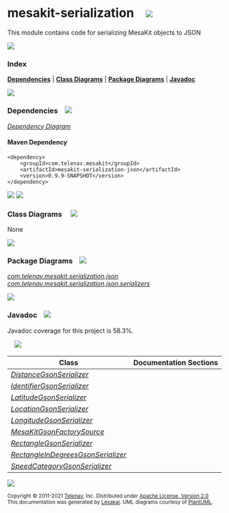 [//]: # (start-user-text)



[//]: # (end-user-text)

# mesakit-serialization &nbsp;&nbsp; <img src="https://www.mesakit.org/images/bits-32.png" srcset="https://www.mesakit.org/images/bits-32-2x.png 2x"/>

This module contains code for serializing MesaKit objects to JSON

<img src="https://www.kivakit.org/images/horizontal-line-512.png" srcset="https://www.kivakit.org/images/horizontal-line-512-2x.png 2x"/>

### Index



[**Dependencies**](#dependencies) | [**Class Diagrams**](#class-diagrams) | [**Package Diagrams**](#package-diagrams) | [**Javadoc**](#javadoc)

<img src="https://www.kivakit.org/images/horizontal-line-512.png" srcset="https://www.kivakit.org/images/horizontal-line-512-2x.png 2x"/>

### Dependencies <a name="dependencies"></a> &nbsp;&nbsp; <img src="https://www.kivakit.org/images/dependencies-32.png" srcset="https://www.kivakit.org/images/dependencies-32-2x.png 2x"/>

[*Dependency Diagram*](https://www.mesakit.org/0.9.9-SNAPSHOT/lexakai/mesakit-extensions/mesakit-serialization/json/documentation/diagrams/dependencies.svg)

#### Maven Dependency

    <dependency>
        <groupId>com.telenav.mesakit</groupId>
        <artifactId>mesakit-serialization-json</artifactId>
        <version>0.9.9-SNAPSHOT</version>
    </dependency>

<img src="https://www.kivakit.org/images/horizontal-line-128.png" srcset="https://www.kivakit.org/images/horizontal-line-128-2x.png 2x"/>

[//]: # (start-user-text)



[//]: # (end-user-text)

<img src="https://www.kivakit.org/images/horizontal-line-128.png" srcset="https://www.kivakit.org/images/horizontal-line-128-2x.png 2x"/>

### Class Diagrams <a name="class-diagrams"></a> &nbsp; &nbsp; <img src="https://www.kivakit.org/images/diagram-40.png" srcset="https://www.kivakit.org/images/diagram-40-2x.png 2x"/>

None

<img src="https://www.kivakit.org/images/horizontal-line-128.png" srcset="https://www.kivakit.org/images/horizontal-line-128-2x.png 2x"/>

### Package Diagrams <a name="package-diagrams"></a> &nbsp;&nbsp; <img src="https://www.kivakit.org/images/box-32.png" srcset="https://www.kivakit.org/images/box-32-2x.png 2x"/>

[*com.telenav.mesakit.serialization.json*](https://www.mesakit.org/0.9.9-SNAPSHOT/lexakai/mesakit-extensions/mesakit-serialization/json/documentation/diagrams/com.telenav.mesakit.serialization.json.svg)  
[*com.telenav.mesakit.serialization.json.serializers*](https://www.mesakit.org/0.9.9-SNAPSHOT/lexakai/mesakit-extensions/mesakit-serialization/json/documentation/diagrams/com.telenav.mesakit.serialization.json.serializers.svg)

<img src="https://www.kivakit.org/images/horizontal-line-128.png" srcset="https://www.kivakit.org/images/horizontal-line-128-2x.png 2x"/>

### Javadoc <a name="javadoc"></a> &nbsp;&nbsp; <img src="https://www.kivakit.org/images/books-32.png" srcset="https://www.kivakit.org/images/books-32-2x.png 2x"/>

Javadoc coverage for this project is 58.3%.  
  
&nbsp; &nbsp; <img src="https://www.mesakit.org/images/meter-60-96.png" srcset="https://www.mesakit.org/images/meter-60-96-2x.png 2x"/>




| Class | Documentation Sections |
|---|---|
| [*DistanceGsonSerializer*](https://www.mesakit.org/0.9.9-SNAPSHOT/javadoc/mesakit-extensions/mesakit.serialization.json/com/telenav/mesakit/serialization/json/serializers/DistanceGsonSerializer.html) |  |  
| [*IdentifierGsonSerializer*](https://www.mesakit.org/0.9.9-SNAPSHOT/javadoc/mesakit-extensions/mesakit.serialization.json/com/telenav/mesakit/serialization/json/serializers/IdentifierGsonSerializer.html) |  |  
| [*LatitudeGsonSerializer*](https://www.mesakit.org/0.9.9-SNAPSHOT/javadoc/mesakit-extensions/mesakit.serialization.json/com/telenav/mesakit/serialization/json/serializers/LatitudeGsonSerializer.html) |  |  
| [*LocationGsonSerializer*](https://www.mesakit.org/0.9.9-SNAPSHOT/javadoc/mesakit-extensions/mesakit.serialization.json/com/telenav/mesakit/serialization/json/serializers/LocationGsonSerializer.html) |  |  
| [*LongitudeGsonSerializer*](https://www.mesakit.org/0.9.9-SNAPSHOT/javadoc/mesakit-extensions/mesakit.serialization.json/com/telenav/mesakit/serialization/json/serializers/LongitudeGsonSerializer.html) |  |  
| [*MesaKitGsonFactorySource*](https://www.mesakit.org/0.9.9-SNAPSHOT/javadoc/mesakit-extensions/mesakit.serialization.json/com/telenav/mesakit/serialization/json/MesaKitGsonFactorySource.html) |  |  
| [*RectangleGsonSerializer*](https://www.mesakit.org/0.9.9-SNAPSHOT/javadoc/mesakit-extensions/mesakit.serialization.json/com/telenav/mesakit/serialization/json/serializers/RectangleGsonSerializer.html) |  |  
| [*RectangleInDegreesGsonSerializer*](https://www.mesakit.org/0.9.9-SNAPSHOT/javadoc/mesakit-extensions/mesakit.serialization.json/com/telenav/mesakit/serialization/json/serializers/RectangleInDegreesGsonSerializer.html) |  |  
| [*SpeedCategoryGsonSerializer*](https://www.mesakit.org/0.9.9-SNAPSHOT/javadoc/mesakit-extensions/mesakit.serialization.json/com/telenav/mesakit/serialization/json/serializers/SpeedCategoryGsonSerializer.html) |  |  

[//]: # (start-user-text)



[//]: # (end-user-text)

<img src="https://www.kivakit.org/images/horizontal-line-512.png" srcset="https://www.kivakit.org/images/horizontal-line-512-2x.png 2x"/>

<sub>Copyright &#169; 2011-2021 [Telenav](https://telenav.com), Inc. Distributed under [Apache License, Version 2.0](LICENSE)</sub>  
<sub>This documentation was generated by [Lexakai](https://lexakai.org). UML diagrams courtesy of [PlantUML](https://plantuml.com).</sub>

